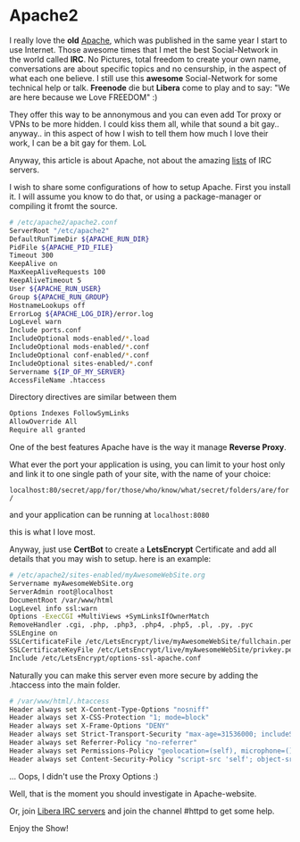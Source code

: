 # Apache2

I really love the **old** [Apache](https://httpd.apache.org/), which was published in the same year I start to use Internet. Those awesome times that I met the best Social-Network in the world called **IRC**. No Pictures, total freedom to create your own name, conversations are about specific topics and no censurship, in the aspect of what each one believe. I still use this **awesome** Social-Network for some technical help or talk. **Freenode** die but **Libera** come to play and to say: "We are here because we Love FREEDOM" :) 

They offer this way to be annonymous and you can even add Tor proxy or VPNs to be more hidden. I could kiss them all, while that sound a bit gay.. anyway.. in this aspect of how I wish to tell them how much I love their work, I can be a bit gay for them. LoL 

Anyway, this article is about Apache, not about the amazing [lists](https://github.com/davisonio/awesome-irc) of IRC servers. 

I wish to share some configurations of how to setup Apache. First you install it. I will assume you know to do that, or using a package-manager or compiling it fromt the source. 

```bash
# /etc/apache2/apache2.conf 
ServerRoot "/etc/apache2"
DefaultRunTimeDir ${APACHE_RUN_DIR}
PidFile ${APACHE_PID_FILE}
Timeout 300
KeepAlive on 
MaxKeepAliveRequests 100 
KeepAliveTimeout 5 
User ${APACHE_RUN_USER}
Group ${APACHE_RUN_GROUP}
HostnameLookups off 
ErrorLog ${APACHE_LOG_DIR}/error.log 
LogLevel warn 
Include ports.conf 
IncludeOptional mods-enabled/*.load 
IncludeOptional mods-enabled/*.conf 
IncludeOptional conf-enabled/*.conf
IncludeOptional sites-enabled/*.conf 
Servername ${IP_OF_MY_SERVER} 
AccessFileName .htaccess
```

Directory directives are similar between them

```bash 
Options Indexes FollowSymLinks
AllowOverride All 
Require all granted
```

One of the best features Apache have is the way it manage **Reverse Proxy**. 

What ever the port your application is using, you can limit to your host only and link it to one single path of your site, with the name of your choice: 

`localhost:80/secret/app/for/those/who/know/what/secret/folders/are/for/` 

and your application can be running at `localhost:8080` 

this is what I love most. 

Anyway, just use **CertBot** to create a **LetsEncrypt** Certificate and add all details that you may wish to setup. here is an example: 

```bash 
# /etc/apache2/sites-enabled/myAwesomeWebSite.org 
Servername myAwesomeWebSite.org 
ServerAdmin root@localhost 
DocumentRoot /var/www/html 
LogLevel info ssl:warn 
Options -ExecCGI +MultiViews +SymLinksIfOwnerMatch
RemoveHandler .cgi, .php, .php3, .php4, .php5, .pl, .py, .pyc 
SSLEngine on 
SSLCertificateFile /etc/LetsEncrypt/live/myAwesomeWebSite/fullchain.pem 
SSLCertificateKeyFile /etc/LetsEncrypt/live/myAwesomeWebSite/privkey.pem 
Include /etc/LetsEncrypt/options-ssl-apache.conf 
```

Naturally you can make this server even more secure by adding the .htaccess into the main folder. 

```bash 
# /var/www/html/.htaccess 
Header always set X-Content-Type-Options "nosniff"
Header always set X-CSS-Protection "1; mode=block"
Header always set X-Frame-Options "DENY"
Header always set Strict-Transport-Security "max-age=31536000; includeSubDomains; preload"
Header always set Referrer-Policy "no-referrer"
Header always set Permissions-Policy "geolocation=(self), microphone=()"
Header always set Content-Security-Policy "script-src 'self'; object-src 'none'"
```

... Oops, I didn't use the Proxy Options :) 

Well, that is the moment you should investigate in Apache-website. 

Or, join [Libera IRC servers](https://libera.chat/) and join the channel #httpd to get some help. 

Enjoy the Show! 
